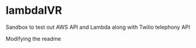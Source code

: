 # lambdaIVR
Sandbox to test out AWS API and Lambda along with Twilio telephony API

Modifying the readme